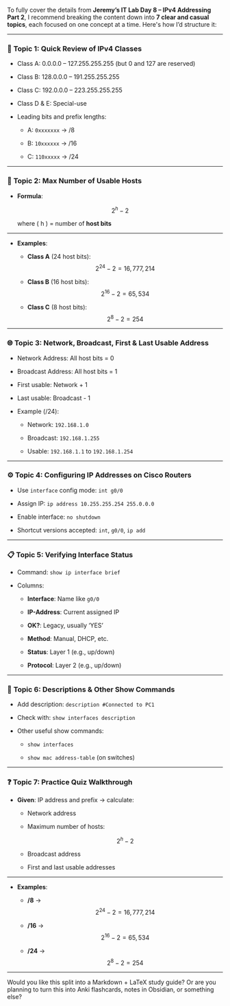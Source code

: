 To fully cover the details from **Jeremy’s IT Lab Day 8 – IPv4 Addressing Part 2**, I recommend breaking the content down into **7 clear and casual topics**, each focused on one concept at a time. Here's how I’d structure it:

---

### 🧠 **Topic 1: Quick Review of IPv4 Classes**

- Class A: 0.0.0.0 – 127.255.255.255 (but 0 and 127 are reserved)
    
- Class B: 128.0.0.0 – 191.255.255.255
    
- Class C: 192.0.0.0 – 223.255.255.255
    
- Class D & E: Special-use
    
- Leading bits and prefix lengths:
    
    - A: `0xxxxxxx` → /8
        
    - B: `10xxxxxx` → /16
        
    - C: `110xxxxx` → /24
        

---
### 🔢 **Topic 2: Max Number of Usable Hosts**

- **Formula**:

  $$
  2^h - 2
  $$

  where \( h \) = number of **host bits**

---

- **Examples**:

  - **Class A** (24 host bits):  
    $$
    2^{24} - 2 = 16,777,214
    $$

  - **Class B** (16 host bits):  
    $$
    2^{16} - 2 = 65,534
    $$

  - **Class C** (8 host bits):  
    $$
    2^8 - 2 = 254
    $$


---

### 🌐 **Topic 3: Network, Broadcast, First & Last Usable Address**

- Network Address: All host bits = 0
    
- Broadcast Address: All host bits = 1
    
- First usable: Network + 1
    
- Last usable: Broadcast - 1
    
- Example (/24):
    
    - Network: `192.168.1.0`
        
    - Broadcast: `192.168.1.255`
        
    - Usable: `192.168.1.1` to `192.168.1.254`
        

---

### ⚙️ **Topic 4: Configuring IP Addresses on Cisco Routers**

- Use `interface` config mode: `int g0/0`
    
- Assign IP: `ip address 10.255.255.254 255.0.0.0`
    
- Enable interface: `no shutdown`
    
- Shortcut versions accepted: `int`, `g0/0`, `ip add`
    

---

### 📋 **Topic 5: Verifying Interface Status**

- Command: `show ip interface brief`
    
- Columns:
    
    - **Interface**: Name like `g0/0`
        
    - **IP-Address**: Current assigned IP
        
    - **OK?**: Legacy, usually ‘YES’
        
    - **Method**: Manual, DHCP, etc.
        
    - **Status**: Layer 1 (e.g., up/down)
        
    - **Protocol**: Layer 2 (e.g., up/down)
        

---

### 📎 **Topic 6: Descriptions & Other Show Commands**

- Add description: `description #Connected to PC1`
    
- Check with: `show interfaces description`
    
- Other useful show commands:
    
    - `show interfaces`
        
    - `show mac address-table` (on switches)
        

---
### ❓ **Topic 7: Practice Quiz Walkthrough**

- **Given**: IP address and prefix → calculate:

  - Network address  
  - Maximum number of hosts:
  
    $$
    2^h - 2
    $$

  - Broadcast address  
  - First and last usable addresses

---

- **Examples**:

  - **/8** →  
    $$
    2^{24} - 2 = 16,777,214
    $$

  - **/16** →  
    $$
    2^{16} - 2 = 65,534
    $$

  - **/24** →  
    $$
    2^8 - 2 = 254
    $$


---

Would you like this split into a Markdown + LaTeX study guide? Or are you planning to turn this into Anki flashcards, notes in Obsidian, or something else?